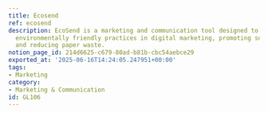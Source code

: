```yaml
---
title: Ecosend
ref: ecosend
description: EcoSend is a marketing and communication tool designed to facilitate
  environmentally friendly practices in digital marketing, promoting sustainable messaging
  and reducing paper waste.
notion_page_id: 214d6625-c679-80ad-b81b-cbc54aebce29
exported_at: '2025-06-16T14:24:05.247951+00:00'
tags:
- Marketing
category:
- Marketing & Communication
id: GL106
---
```


